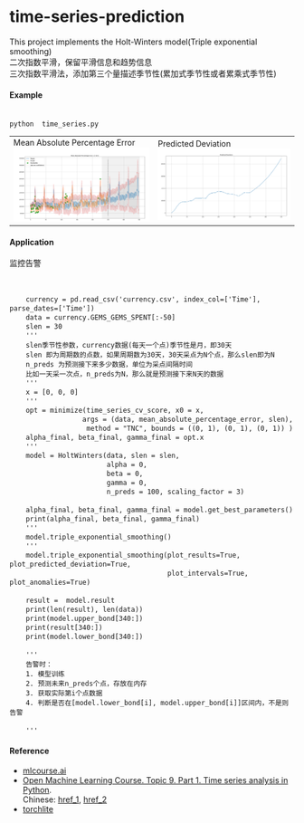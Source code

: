 # time-series-prediction
This project implements the Holt-Winters model(Triple exponential smoothing)<br>
二次指数平滑，保留平滑信息和趋势信息<br>
三次指数平滑法，添加第三个量描述季节性(累加式季节性或者累乘式季节性)
#### Example
<pre><code>
python  time_series.py	
</pre></code>
<table> <tbody> <tr> <td align="left" width=450>
Mean Absolute Percentage Error<br>
<img src="mean_absolute_percentage_error.png"/></a></td>
<td align="left" width=450>
Predicted Deviation<br>
<img src="predicted_deviation.png"/></a></td>
</td></tr></tbody></table>

#### Application
监控告警
<pre><code>

	currency = pd.read_csv('currency.csv', index_col=['Time'], parse_dates=['Time'])
    data = currency.GEMS_GEMS_SPENT[:-50]
    slen = 30 
	'''
	slen季节性参数，currency数据(每天一个点)季节性是月，即30天
	slen 即为周期数的点数，如果周期数为30天，30天采点为N个点，那么slen即为N
	n_preds 为预测接下来多少数据，单位为采点间隔时间
	比如一天采一次点，n_preds为N，那么就是预测接下来N天的数据
	'''
    x = [0, 0, 0]
	'''
    opt = minimize(time_series_cv_score, x0 = x,
                  args = (data, mean_absolute_percentage_error, slen),
                   method = "TNC", bounds = ((0, 1), (0, 1), (0, 1)) )
    alpha_final, beta_final, gamma_final = opt.x
	'''
    model = HoltWinters(data, slen = slen,
                        alpha = 0,
                        beta = 0,
                        gamma = 0,
                        n_preds = 100, scaling_factor = 3)

    alpha_final, beta_final, gamma_final = model.get_best_parameters()
    print(alpha_final, beta_final, gamma_final)
	'''
	model.triple_exponential_smoothing()
	'''
    model.triple_exponential_smoothing(plot_results=True, plot_predicted_deviation=True,
                                       plot_intervals=True, plot_anomalies=True)

    result =  model.result
    print(len(result), len(data))
    print(model.upper_bond[340:])
    print(result[340:])
    print(model.lower_bond[340:]) 
	
	'''
	告警时：
	1. 模型训练
	2. 预测未来n_preds个点，存放在内存
	3. 获取实际第i个点数据
	4. 判断是否在[model.lower_bond[i], model.upper_bond[i]]区间内，不是则告警
	
	'''
</pre></code>

#### Reference
* [mlcourse.ai](https://github.com/Yorko/mlcourse.ai/tree/master/data)<br>
* [Open Machine Learning Course. Topic 9. Part 1. Time series analysis in Python](https://medium.com/open-machine-learning-course/open-machine-learning-course-topic-9-time-series-analysis-in-python-a270cb05e0b3).<br> Chinese: [href_1](https://zhuanlan.zhihu.com/p/43601077), [href_2](https://mp.weixin.qq.com/s?__biz=MzI3ODkxODU3Mg==&mid=2247487237&idx=1&sn=df2c2793489b55c3ff13618b53e07533&chksm=eb4eebc6dc3962d0ae811a93faf65b0abe6af9b613cd821b14dd15cb355a247a56a2bea7078d&token=574744471&lang=zh_CN#rd)<br>
* [torchlite](https://github.com/EKami/Torchlite/blob/master/torchlite/pandas/time_series.py)
